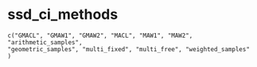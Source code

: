 # ssd_ci_methods

    c("GMACL", "GMAW1", "GMAW2", "MACL", "MAW1", "MAW2", "arithmetic_samples", 
    "geometric_samples", "multi_fixed", "multi_free", "weighted_samples"
    )

